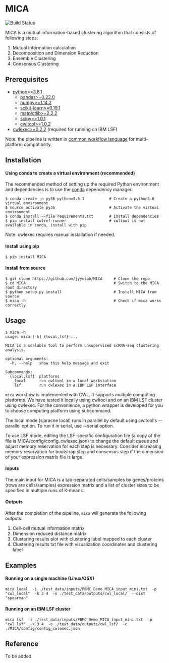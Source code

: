 # MICA
[![Build Status](https://travis-ci.com/jyyulab/MICA.svg?token=HDr9KWz2yFUbD2psHJxJ&branch=master)](https://travis-ci.com/jyyulab/MICA)

MICA is a mutual information-based clustering algorithm that consists of following steps:
1. Mutual information calculation
2. Decomposition and Dimension Reduction
3. Ensemble Clustering
4. Consensus Clustering


## Prerequisites
* [python==3.6.1](https://www.python.org/downloads/)
    * [pandas>=0.22.0](https://pandas.pydata.org/)
    * [numpy>=1.14.2](https://www.scipy.org/scipylib/download.html)
    * [scikit-learn>=0.19.1](http://scikit-learn.org/stable/install.html#)
    * [matplotlib>=2.2.2](https://matplotlib.org/users/installing.html)
    * [scipy>=1.0.1](https://www.scipy.org/install.html)
    * [cwltool>=1.0.2](https://github.com/common-workflow-language/cwltool)   
* [cwlexec>=0.2.2](https://github.com/IBMSpectrumComputing/cwlexec) (required for running on IBM LSF)

Note: the pipeline is written in [common workflow language](https://www.commonwl.org/) for multi-platform compatibility.


## Installation
#### Using conda to create a virtual environment (recommended)
The recommended method of setting up the required Python environment and dependencies 
is to use the [conda](https://conda.io/docs/) dependency manager:
```
$ conda create -n py36 python=3.6.1           # Create a python3.6 virtual environment
$ source activate py36                        # Activate the virtual environment
$ conda install --file requirements.txt       # Install dependencies
$ pip install cwlref-runner                   # cwltool is not available in conda, install with pip
```

Note: cwlexec requires manual installation if needed.


#### Install using pip
```
$ pip install MICA
```


#### Install from source
```
$ git clone https://github.com/jyyulab/MICA     # Clone the repo
$ cd MICA                                       # Switch to the MICA root directory
$ python setup.py install                       # Install MICA from source
$ mica -h                                       # Check if mica works correctly
```


## Usage
```
$ mica -h
usage: mica [-h] {local,lsf} ...

MICA is a scalable tool to perform unsupervised scRNA-seq clustering analysis.

optional arguments:
  -h, --help   show this help message and exit

Subcommands:
  {local,lsf}  platforms
    local      run cwltool in a local workstation
    lsf        run cwlexec in a IBM LSF interface
```
`mica` workflow is implemented with CWL. It supports multiple computing platforms. 
We have tested it locally using cwltool and on an IBM LSF cluster using cwlexec. 
For the convenience, a python wrapper is developed for you to choose computing platform 
using subcommand.

The local mode (sjaracne local) runs in parallel by default using cwltool's --parallel option. 
To run it in serial, use --serial option.

To use LSF mode, editing the LSF-specific configuration file (a copy of the file is MICA/config/config_cwlexec.json)
to change the default queue and adjust memory reservation for each step is necessary. Consider 
increasing memory reservation for bootstrap step and consensus step if the dimension of your expression 
matrix file is large.


#### Inputs
The main input for MICA is a tab-separated cells/samples by genes/proteins (rows are cells/samples) expression 
matrix and a list of cluster sizes to be specified in multiple runs of K-means.


#### Outputs
After the completion of the pipeline, `mica` will generate the following outputs:
1. Cell-cell mutual information matrix 
2. Dimension reduced distance matrix 
3. Clustering results plot with clustering label mapped to each cluster
4. Clustering results txt file with visualization coordinates and clustering label


## Examples
#### Running on a single machine (Linux/OSX)
`mica local 
-i ./test_data/inputs/PBMC_Demo_MICA_input_mini.txt 
-p "cwl_local" 
-k 3 4 
-o ./test_data/outputs/cwl_local/ 
--dist "spearman"`


#### Running on an IBM LSF cluster
`mica lsf 
-i ./test_data/inputs/PBMC_Demo_MICA_input_mini.txt 
-p "cwl_lsf" 
-k 3 4 
-o ./test_data/outputs/cwl_lsf/ 
-c ./MICA/config/config_cwlexec.json`


## Reference
To be added
